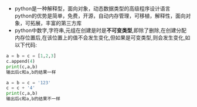 * python是一种解释型，面向对象，动态数据类型的高级程序设计语言  
python的优势是简单，免费，开源，自动内存管理，可移植，解释性，面向对象，可拓展，丰富的第三方库
* python中数字,字符串,元组在创建是时是**不可变类型**,即除了删除,在创建分配内存位置后,在该位置上的值不会发生变化,但如果是可变类型,则会发生变化,如以下代码:  
```python
a = b = c = [1,2,3]
c.append(4)
print(c,a,b)
输出后c和a,b的结果一样

a = b = c = '123'
c = c + '4'
print(c,a,b)
输出后c和a,b的结果不一样
```
